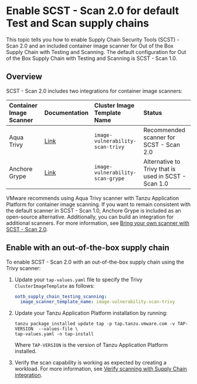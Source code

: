 # Enable SCST - Scan 2.0 for default Test and Scan supply chains

This topic tells you how to enable Supply Chain Security Tools (SCST) - Scan 2.0 and an included
container image scanner for Out of the Box Supply Chain with Testing and Scanning. The default
configuration for Out of the Box Supply Chain with Testing and Scanning is SCST - Scan 1.0.

## <a id="overview"></a> Overview

SCST - Scan 2.0 includes two integrations for container image scanners:

| Container Image Scanner | Documentation                                | Cluster Image Template Name      | Status                                               |
|:------------------------|:---------------------------------------------|:---------------------------------|:-----------------------------------------------------|
| Aqua Trivy              | [Link](https://aquasecurity.github.io/trivy) | `image-vulnerability-scan-trivy` | Recommended scanner for SCST - Scan 2.0              |
| Anchore Grype           | [Link](https://github.com/anchore/grype)     | `image-vulnerability-scan-grype` | Alternative to Trivy that is used in SCST - Scan 1.0 |

VMware recommends using Aqua Trivy scanner with Tanzu Application Platform for container image
scanning. If you want to remain consistent with the default scanner in SCST - Scan 1.0, Anchore
Grype is included as an open-source alternative. Additionally, you can build an integration for
additional scanners. For more information, see
[Bring your own scanner with SCST - Scan 2.0](bring-your-own-scanner.hbs.md).

## <a id="enable-supply-chain"></a> Enable with an out-of-the-box supply chain

To enable SCST - Scan 2.0 with an out-of-the-box supply chain using the Trivy scanner:

1. Update your `tap-values.yaml` file to specify the Trivy `ClusterImageTemplate` as follows:

    ```yaml
    ootb_supply_chain_testing_scanning:
      image_scanner_template_name: image-vulnerability-scan-trivy
    ```

1. Update your Tanzu Application Platform installation by running:

    ```console
    tanzu package installed update tap -p tap.tanzu.vmware.com -v TAP-VERSION  --values-file \
    tap-values.yaml -n tap-install
    ```

    Where `TAP-VERSION` is the version of Tanzu Application Platform installed.

1. Verify the scan capability is working as expected by creating a workload. For more information,
   see [Verify scanning with Supply Chain integration](verify-app-scanning-supply-chain.hbs.md).
